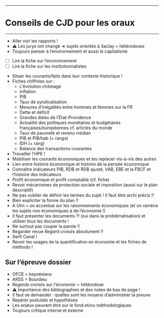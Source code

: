 ***
# Conseils de CJD pour les oraux
***
- Aller voir les rapports ! 
- ⚠ Les jurys ont changé ⇒ sujets orientés à Saclay + hétérodoxes 
- Toujours penser à l’environnement et aussi le capitalisme 
- [ ] Lire la fiche sur l’environnement 
- [ ] Lire la fiche sur les institutionnalistes 
- Situer les courants/faits dans leur contexte historique ! 
- Fiches chiffrées sur : 
	- L’évolution chômage 
	- Inflation
	- PIB 
	- Taux de syndicalisation
	- Mesures d’inégalités entre hommes et femmes sur la FR 
	- Dette et déficit 
	- Grandes dates de l’État-Providence 
	- Actualité des politiques monétaires et budgétaires françaises/européennes cf. articles du monde 
	- Taux de pauvreté et revenu médian 
	- PIB et PIB/hab (+ rangs)
	- IDH (+ rang)
	- Balance des transactions courantes 
- Travailler l’HPE ! 
- Mobiliser les courants économiques et les replacer vis-à-vis des autres 
- Lien entre histoire économique et histoire de la pensée économique 
- Connaître indicateurs PIB, RDB et RDB ajusté, VAB, EBE et la FBCF et l’histoire des indicateurs 
- Profit économique et profit comptable (cf. fiche)
- Revoir mécanismes de protection sociale et imposition (aussi sur le plan descriptif)
- Ne pas oublier de définir les termes du sujet ! Il faut être archi précis !!
- Bien expliciter la forme du plan !! 
- A Ulm = on accentue sur les raisonnements économiques (et on ramène les sujets non économiques à de l’économie !)
- Il faut présenter les documents ?! (oui dans la problématisation) et utiliser tous les documents ! 
- Ne surtout pas couper la parole !! 
- Regarder revue *Regard croisés* absolument !!
- Xerfi Canal ! 
- Revoir les usages de la quantification en économie et les fiches de méthodo ! 

## Sur l’épreuve dossier 

- OFCE = keynésiens 
- ARSS = Bourdieu 
- *Regards croisés sur l’économie* = hétérodoxe 
- ⚠ Importance des bibliographies et des notes de bas de page !
- Il faut se demander : quelles sont les moyens d’administrer la preuve 
- Repérer postulats et hypothèses 
- Les enjeux peuvent être sur le fond et/ou méthodologiques 
- Toujours critique interne et externe 

